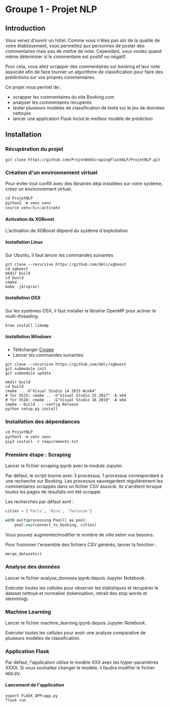 # Groupe 1 - Projet NLP

## Introduction

Vous venez d'ouvrir un hôtel. Comme vous n'êtes pas sûr de la qualité de votre établissement, vous permettez aux personnes de poster des commentaires mais pas de mettre de note. Cependant, vous voulez quand même déterminer si le commentaire est positif ou négatif.  

Pour cela, vous allez scrapper des commentaires sur booking et leur note associée afin de faire tourner un algorithme de classification pour faire des prédictions sur vos propres commentaires.

Ce projet vous permet de :
- scrapper les commentaires du site Booking.com
- analyser les commentaires récupérés
- tester plusieurs modèles de classification de texte sur le jeu de données nettoyés
- lancer une application Flask inclut le meilleur modèle de prédiction

## Installation

### Récupération du projet

```
git clone https://github.com/ProjetWebScrapingFlaskNLP/ProjetNLP.git
```

### Création d'un environnement virtuel

Pour éviter tout conflit avec des librairies déjà installées sur votre système, créez un environnement virtuel.

```python
cd ProjetNLP
python3 -m venv venv
source venv/bin/activate
```

#### Activation de XGBoost

L'activation de XGBoost dépend du système d'exploitation. 


##### Installation Linux

Sur Ubuntu, il faut lancer les commandes suivantes 

```
git clone --recursive https://github.com/dmlc/xgboost
cd xgboost
mkdir build
cd build
cmake ..
make -j$(nproc)
```

##### Installation OSX

Sur les systèmes OSX, il faut installer la librairie OpenMP pour activer le multi-threading. 

```
brew install libomp
```

##### Installation Windows

- Télécharger [Cmake](https://cmake.org/download/)
- Lancer les commandes suivantes: 

```
git clone --recursive https://github.com/dmlc/xgboost
git submodule init
git submodule update

mkdir build
cd build
cmake .. -G"Visual Studio 14 2015 Win64"
# for VS15: cmake .. -G"Visual Studio 15 2017" -A x64
# for VS16: cmake .. -G"Visual Studio 16 2019" -A x64
cmake --build . --config Release
python setup.py install
```

### Installation des dépendances

```python
cd ProjetNLP
python3 -m venv venv
pip3 install -r requirements.txt
```

### Première étape : Scraping

Lancer le fichier scraping.ipynb avec le module Jupyter.

Par défaut, le script tourne avec 3 processus, 1 processus correspondant à une recherche sur Booking. Les processus sauvegardent régulièrement les commentaires scrappés dans un fichier CSV associé. Ils s'arrêtent lorsque toutes les pages de résultats ont été scrappé. 

Les recherches par défaut sont :

```python
cities = ['Paris', 'Nice', 'Toulouse']

with multiprocessing.Pool() as pool:
    pool.map(connect_to_booking, cities)
```

Vous pouvez augmenter/modifier le nombre de ville selon vos besoins.

Pour fusionner l'ensemble des fichiers CSV générés, lancer la fonction :

```python
merge_datasets()
```

### Analyse des données 

Lancer le fichier analyse_donnees.ipynb depuis Jupyter Notebook.

Exécuter toutes les cellules pour observer les statistiques et récupérer le dataset nettoyé et normalisé (tokenisation, retrait des stop words et stemming).

### Machine Learning

Lancer le fichier machine_learning.ipynb depuis Jupyter Notebook.

Exécuter toutes les cellules pour avoir une analyse comparative de plusieurs modèles de classification. 

### Application Flask

Par défaut, l'application utilise le modèle XXX avec les hyper-paramètres XXXX. Si vous souhaitez changer le modèle, il faudra modifier le fichier app.py.

#### Lancement de l'application

```python
export FLASK_APP=app.py
flask run
```





